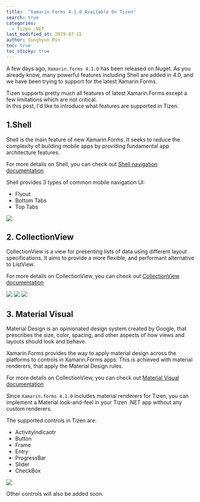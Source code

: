 ```yaml
---
title:  "Xamarin.Forms 4.1.0 Available On Tizen"
search: true
categories:
  - Tizen .NET
last_modified_at: 2019-07-15
author: Sunghyun Min
toc: true
toc_sticky: true
---
```


A few days ago, `Xamarin.forms 4.1.0` has been released on Nuget. 
As you already know, many powerful features including Shell are added in 4.0, and we have been trying to support for the latest Xamarin.Forms.

Tizen supports pretty much all features of latest Xamarin.Forms except a few limitations which are not critical.<br/>
In this post, I'd like to introduce what features are supported in Tizen.


## 1.Shell
Shell is the main feature of new Xamarin.Forms. It seeks to reduce the complexity of building mobile apps by providing fundamental app architecture features.

For more details on Shell, you can check out [Shell navigation documentation](https://docs.microsoft.com/en-us/xamarin/xamarin-forms/app-fundamentals/shell/introduction)


Shell provides 3 types of common mobile navigation UI:
 - Flyout
 - Bottom Tabs
 - Top Tabs <br/>

![][shell]
 
## 2. CollectionView
CollectionView is a view for presenting lists of data using different layout specifications. It aims to provide a more flexible, and performant alternative to ListView.

For more details on CollectionView, you can check out [CollectionView documentation](https://docs.microsoft.com/en-us/xamarin/xamarin-forms/user-interface/collectionview/)<br/>

![][collectionview1]
![][collectionview2]
![][collectionview3]

## 3. Material Visual

Material Design is an opinionated design system created by Google, that prescribes the size, color, spacing, and other aspects of how views and layouts should look and behave.

Xamarin.Forms provides the way to apply material design across the platforms to controls in Xamarin.Forms apps.
This is achieved with material renderers, that apply the Material Design rules.

For more details on CollectionView, you can check out [Material Visual documentation](https://docs.microsoft.com/en-us/xamarin/xamarin-forms/user-interface/visual/material-visual)


Since `Xamarin.forms 4.1.0` includes material renderers for Tizen, you can implement a Material look-and-feel in your Tizen .NET app without any custom renderers.

The supported controls in Tizen are:
 - ActivityIndicaotr
 - Button
 - Frame
 - Entry
 - ProgressBar
 - Slider
 - CheckBox <br/>

![][visual]
 
Other controls will also be added soon.


[shell]: {{site.url}}{{site.baseurl}}/assets/images/posts/xamarin-410-available-on-tizen/shell.gif
[collectionview1]: {{site.url}}{{site.baseurl}}/assets/images/posts/xamarin-410-available-on-tizen/collectionView.gif
[collectionview2]: {{site.url}}{{site.baseurl}}/assets/images/posts/xamarin-410-available-on-tizen/collectionView2.gif
[collectionview3]: {{site.url}}{{site.baseurl}}/assets/images/posts/xamarin-410-available-on-tizen/collectionView3.gif
[visual]: {{site.url}}{{site.baseurl}}/assets/images/posts/xamarin-410-available-on-tizen/visual.gif

